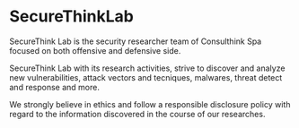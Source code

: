 # SecureThinkLab
SecureThink Lab is the security researcher team of Consulthink Spa focused on both offensive and defensive side.

SecureThink Lab with its research activities, strive to discover and analyze new vulnerabilities, attack vectors and tecniques, malwares, threat detect and response and more.

We strongly believe in ethics and follow a responsible disclosure policy with regard to the information discovered in the course of our researches.